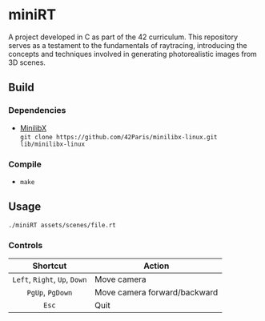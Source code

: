 # miniRT

A project developed in C as part of the 42 curriculum. This repository serves
 as a testament to the fundamentals of raytracing, introducing the concepts and
 techniques involved in generating photorealistic images from 3D scenes.


## Build

### Dependencies

- [MinilibX](https://github.com/42Paris/minilibx-linux)  
`git clone https://github.com/42Paris/minilibx-linux.git lib/minilibx-linux`

### Compile

- `make`


## Usage

`./miniRT assets/scenes/file.rt`

### Controls

Shortcut | Action
:---: | ---
`Left`, `Right`, `Up`, `Down`| Move camera
`PgUp`, `PgDown`| Move camera forward/backward
`Esc` | Quit